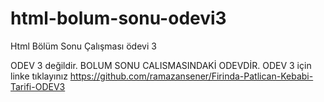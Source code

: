 # html-bolum-sonu-odevi3
Html Bölüm Sonu Çalışması  ödevi 3

ODEV 3 değildir. BOLUM SONU CALISMASINDAKİ ODEVDİR. ODEV 3 için linke tıklayınız 
                https://github.com/ramazansener/Firinda-Patlican-Kebabi-Tarifi-ODEV3
